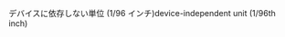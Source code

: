 <span data-ttu-id="a4346-101">デバイスに依存しない単位 (1/96 インチ)</span><span class="sxs-lookup"><span data-stu-id="a4346-101">device-independent unit (1/96th inch)</span></span>